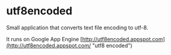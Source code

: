 utf8encoded
===========

Small application that converts text file encoding to utf-8.

It runs on Google App Engine [http://utf8encoded.appspot.com](http://utf8encoded.appspot.com/ "utf8 encoded")
